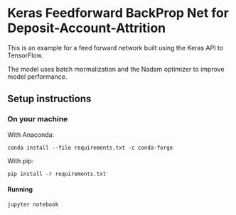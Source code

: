 # Keras Feedforward BackProp Net for Deposit-Account-Attrition
This is an example for a feed forward network built using the Keras API to TensorFlow.

The model uses batch mormalization and the Nadam optimizer to improve model performance.


## Setup instructions

### On your machine

With Anaconda:

```
conda install --file requirements.txt -c conda-forge
```

With pip:

```
pip install -r requirements.txt
```

#### Running

```
jupyter notebook
```


